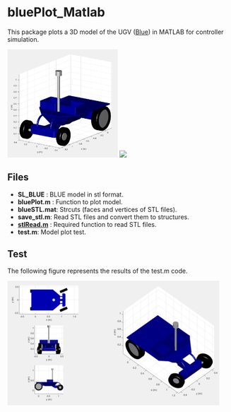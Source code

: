 # bluePlot_Matlab
This package plots a 3D model of the UGV  ([Blue](https://github.com/AUROVA-LAB/robot_blue)) in MATLAB for controller simulation.

<p float="left">
  <img src="/blue_3d.png" width="250"  />
  <a href="https://github.com/AUROVA-LAB/robot_blue">
    <img src="/blue.png" width="325" /> 
  <a>
</p>

## Files
- **SL_BLUE** : BLUE model in stl format.
- **bluePlot.m** : Function to plot model.
- **blueSTL.mat**: Strcuts (faces and vertices of STL files).
- **save_stl.m**: Read STL files and convert them to structures.
- [**stlRead.m**](https://es.mathworks.com/matlabcentral/fileexchange/22409-stl-file-reader) : Required function to read STL files.
- **test.m**: Model plot test.

## Test
The following figure represents the results of the test.m code.

<p float="left">
  <img src="/test_plot.png" width="480"  />
</p>
